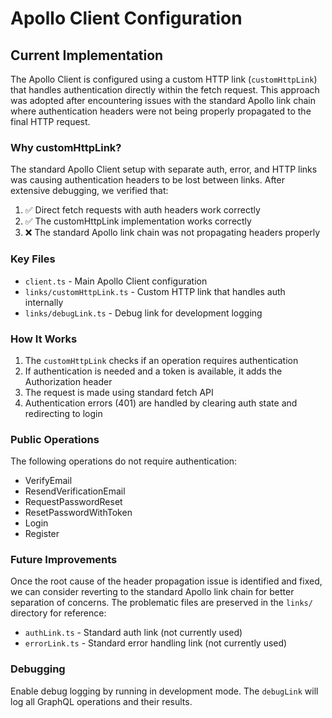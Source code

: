 # Apollo Client Configuration

## Current Implementation

The Apollo Client is configured using a custom HTTP link (`customHttpLink`) that handles authentication directly within the fetch request. This approach was adopted after encountering issues with the standard Apollo link chain where authentication headers were not being properly propagated to the final HTTP request.

### Why customHttpLink?

The standard Apollo Client setup with separate auth, error, and HTTP links was causing authentication headers to be lost between links. After extensive debugging, we verified that:

1. ✅ Direct fetch requests with auth headers work correctly
2. ✅ The customHttpLink implementation works correctly
3. ❌ The standard Apollo link chain was not propagating headers properly

### Key Files

- `client.ts` - Main Apollo Client configuration
- `links/customHttpLink.ts` - Custom HTTP link that handles auth internally
- `links/debugLink.ts` - Debug link for development logging

### How It Works

1. The `customHttpLink` checks if an operation requires authentication
2. If authentication is needed and a token is available, it adds the Authorization header
3. The request is made using standard fetch API
4. Authentication errors (401) are handled by clearing auth state and redirecting to login

### Public Operations

The following operations do not require authentication:

- VerifyEmail
- ResendVerificationEmail
- RequestPasswordReset
- ResetPasswordWithToken
- Login
- Register

### Future Improvements

Once the root cause of the header propagation issue is identified and fixed, we can consider reverting to the standard Apollo link chain for better separation of concerns. The problematic files are preserved in the `links/` directory for reference:

- `authLink.ts` - Standard auth link (not currently used)
- `errorLink.ts` - Standard error handling link (not currently used)

### Debugging

Enable debug logging by running in development mode. The `debugLink` will log all GraphQL operations and their results.
